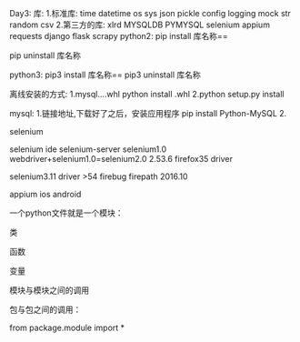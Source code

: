 Day3:
库:
  1.标准库:
         time datetime os sys json pickle config logging mock str random csv
  2.第三方的库:
            xlrd MYSQLDB  PYMYSQL selenium appium requests django flask  scrapy
python2:
pip  install 库名称==

pip  uninstall 库名称

python3:
pip3 install 库名称==
pip3  uninstall 库名称

离线安装的方式:
1.mysql....whl
  python install .whl
2.python setup.py install

mysql:
1.链接地址,下载好了之后，安装应用程序 pip install Python-MySQL
2.

selenium

selenium ide  selenium-server  selenium1.0
webdriver+selenium1.0=selenium2.0  2.53.6   firefox35  driver

selenium3.11  driver  >54
firebug firepath
2016.10

appium  ios android


一个python文件就是一个模块：

类

函数

变量


模块与模块之间的调用

包与包之间的调用：

from package.module import *








